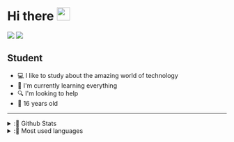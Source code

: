 <h1 align="left">Hi there <img src="https://raw.githubusercontent.com/kaueMarques/kaueMarques/master/hi.gif" height="30px"></h1>

[![](https://img.shields.io/badge/-@daviramosds-gray?style=for-the-badge&logo=instagram&logoColor=white&labelColor=8a3ab9)](https://www.instagram.com/davirds.dev/) [![](https://img.shields.io/badge/-davirds.dev-gray?style=for-the-badge&logo=gmail&logoColor=white&labelColor=D44638)](mailto:contact@davirds.dev)


## Student
- 💻 I like to study about the amazing world of technology
- 🧠 I'm currently learning everything
- 🔍 I'm looking to help
- 📅 16 years old
---
 
 <details>
  <summary>:📕 Github Stats</summary>
 
 ![daviramosds's github stats](https://github-readme-stats.vercel.app/api?username=daviramosds&show_icons=true&theme=dracula&hide_border=true)

</details>
 
  <details>
  <summary>:📘 Most used languages</summary>
 
  ![Top Langs](https://github-readme-stats.vercel.app/api/top-langs/?username=daviramosds&layout=compact&hide_border=true&theme=dracula)

</details>
